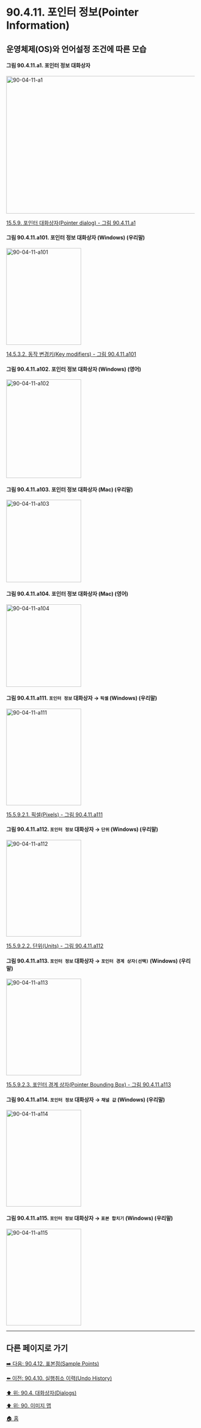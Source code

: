 # 90.4.11. 포인터 정보(Pointer Information)
## 운영체제(OS)와 언어설정 조건에 따른 모습

<a id="90-04-11-a1"></a>

#### 그림 90.4.11.a1. 포인터 정보 대화상자
<img width="850" height="367" alt="90-04-11-a1" src="https://github.com/user-attachments/assets/fbc901ce-8c5f-4983-beca-d70f5a597718" />

[15.5.9. 포인터 대화상자(Pointer dialog) - 그림 90.4.11.a1](./15-05-09-00-pointer-dialog.md#90-04-11-a1)

<a id="90-04-11-a101"></a>

#### 그림 90.4.11.a101. 포인터 정보 대화상자 (Windows) (우리말)
<img width="200" height="258" alt="90-04-11-a101" src="https://github.com/user-attachments/assets/63ea98ea-3dbb-4616-b831-3377ee9d9f41" />

[14.5.3.2. 동작 변경키(Key modifiers) - 그림 90.4.11.a101](./14-05-03-02-key_modifiers.md#90-04-11-a101)

<a id="90-04-11-a102"></a>

#### 그림 90.4.11.a102. 포인터 정보 대화상자 (Windows) (영어)
<img width="200" height="263" alt="90-04-11-a102" src="https://github.com/user-attachments/assets/e49d6f15-32b2-44b4-884e-d15174d8fe37" />

<a id="90-04-11-a103"></a>

#### 그림 90.4.11.a103. 포인터 정보 대화상자 (Mac) (우리말)
<img width="200" height="220" alt="90-04-11-a103" src="https://github.com/user-attachments/assets/82f3daec-c854-425a-83b8-2e0f18f8c868" />

<a id="90-04-11-a104"></a>

#### 그림 90.4.11.a104. 포인터 정보 대화상자 (Mac) (영어)
<img width="200" height="220" alt="90-04-11-a104" src="https://github.com/user-attachments/assets/46e82b13-ed84-4eb3-b2b5-a1453ff57a8e" />

<a id="90-04-11-a111"></a>

#### 그림 90.4.11.a111. `포인터 정보` 대화상자 → `픽셀` (Windows) (우리말)
<img width="200" height="258" alt="90-04-11-a111" src="https://github.com/user-attachments/assets/73fcff1d-6a44-4c5b-bd88-dcbc93f61733" />

[15.5.9.2.1. 픽셀(Pixels) - 그림 90.4.11.a111](./15-05-09-02-01-pixels.md#90-04-11-a111)

<a id="90-04-11-a112"></a>

#### 그림 90.4.11.a112. `포인터 정보` 대화상자 → `단위` (Windows) (우리말)
<img width="200" height="258" alt="90-04-11-a112" src="https://github.com/user-attachments/assets/b7343f74-51f1-49a8-8605-181413238e25" />

[15.5.9.2.2. 단위(Units) - 그림 90.4.11.a112](./15-05-09-02-02-units.md#90-04-11-a112)

<a id="90-04-11-a113"></a>

#### 그림 90.4.11.a113. `포인터 정보` 대화상자 → `포인터 경계 상자(선택)` (Windows) (우리말)
<img width="200" height="258" alt="90-04-11-a113" src="https://github.com/user-attachments/assets/fe9f3bd1-dbfd-43fb-a380-15ee316b87c9" />

[15.5.9.2.3. 포인터 경계 상자(Pointer Bounding Box) - 그림 90.4.11.a113](./15-05-09-02-03-pointer_bounding_box.md#90-04-11-a113)

<a id="90-04-11-a114"></a>

#### 그림 90.4.11.a114. `포인터 정보` 대화상자 → `채널 값` (Windows) (우리말)
<img width="200" height="258" alt="90-04-11-a114" src="" />

<a id="90-04-11-a115"></a>

#### 그림 90.4.11.a115. `포인터 정보` 대화상자 → `표본 합치기` (Windows) (우리말)
<img width="200" height="258" alt="90-04-11-a115" src="" />

***

## 다른 페이지로 가기

[➡️ 다음: 90.4.12. 표본점(Sample Points)](./90-04-0012-sample_points.md)

[⬅️ 이전: 90.4.10. 실행취소 이력(Undo History)](./90-04-0010-undo_history.md)

[⬆️ 위: 90.4. 대화상자(Dialogs)](./90-04-0000-dialogs.md)

[⬆️ 위: 90. 이미지 맵](./90-00-image-map.md)

[🏠 홈](./00-home.md)
